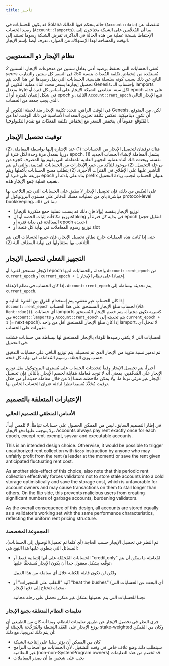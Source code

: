 ```yaml
---
title: تأجير
---
```


قد يكون للحسابات في Solana حالة يتحكم فيها المالك \(`Account::data`\) مُنفصلة عن رصيد الحساب \(`Account::lamports`\). بما أن المُدقّقين على الشبكة يحتاجون إلى الإحتفاظ بنسخة عملية من هذه الحالة في الذاكرة، تفرض الشبكة رسوما تستند إلى الوقت والمساحة لهذا الإستهلاك من الموارد، تعرف أيضا بإسم الإيجار.

## نظام الإيجار ذو المستويين

تُعفى الحسابات التي تحتفظ برصيد أدنى يعادل سنتين من مدفوعات الإيجار. السنتين _2 years_ مُستمّدة من إنخفاض تكلفة المُعدات بنسبة 50٪ في السعر كل سنتين والتقارب الناتج عن ذلك بسبب كونه سلسلة هندسية. الحسابات التي يقل رصيدها عن هذا الحد يتم تحصيل إيجارها بسعر محدد أثناء عملية التكوين أو Genesis، بإحتساب الـ lamports بمعدل byte لكل سنة. تتقاضى الشبكة الإيجار على أساس كل فترة أو epoch على حدة، في شكل إئتمان للفترة أو الـ epoch التالية، و `Account::rent_epoch` تتبع الإيجار التالي الذي يجب جمعه من الحساب.

في الوقت الراهن، تتحدد تكلفة الإيجار منذ لحظة التكوين أو Genesis. لكن، من المتوقع أن تكون ديناميكية، تعكس تكلفة تخزين المعدات الأساسية في ذلك الوقت. لذا من المُتَوَقَّع عموماً أن ينخفض السعر مع إنخفاض تكلفة المعدّات مع تقدم التكنولوجيا.

## توقيت تحصيل الإيجار

هناك توقيتان لتحصيل الإيجار من الحسابات: \(1\) عند الإشارة إليها بواسطة المعاملة، \(2\) دوريا بمعدل مرة وحدة لكل فترة أو epoch. \(1\) يشمل المعاملة لإنشاء الحساب الجديد نفسه، ويحدث ذلك أثناء عملية التجهيز العادية للمعاملة التي يقوم بها المصرف كجزء من مرحلة التحميل. \(2\) موجود للتأكد من جمع الإيجارات من الحسابات القديمة، والتي لم يتم التأشير عليها على الإطلاق في الفترات الأخيرة. \(2\) يتطلب مسح الحسابات بأكملها ويتم توزيعه على فترة أو epoch بناء على بادئة أو prefix عنوان الحساب لتجنب زيادة التحميل بسبب عملية جمع الإيجار هذه.

على العكس من ذلك، فإن تحصيل الإيجار لا يطبق على الحسابات التي يتم التلاعب بها مباشرة بأي من عمليات مسك الدفاتر على مستوى البروتوكول أو protocol-level bookkeeping، بما في ذلك:

- توزيع الإيجار بنفسه (وإلا فإن ذلك قد يسبب عملية جمع متكررة للإيجار)
- توزيع مكافآت إثبات الحصة أو الstaking في بداية كل فترة أو epoch (لتقليل حجم المعالجة في بداية فترة أو epoch جديدة)
- توزيع رسوم المعاملات في نهاية كل فتحة أو slot

حتى إذا كانت هذه العمليات خارج نطاق تحصيل الإيجار، فإن جميع الحسابات التي يتم التلاعب بها ستتناولها في نهاية المطاف آلية \(2\).

## التجهيز الفعلي لتحصيل الإيجار

الإيجار مستحق لفترة أو epoch واحدة، والحسابات لديها `Account::rent_epoch` من `current_epoch` أو `current_epoch + 1` إعتمادا على نظام الإيجار.

إذا كان الحساب في نظام الإعفاء، `Account::rent_epoch` يتم تحديثه ببساطة إلى `current_epoch`.

إذا كان الحساب غير معفي، يتم إستخدام الفرق بين الفترة التالية و `Account::rent_epoch` لحساب مبلغ الإيجار المستحق على هذا الحساب \(via `Rent::due()`\). أي حسابات lamports كسرية تكون مجتزأة. يتم خصم الإيجار المُستحق من `Account::lamports` و `Account::rent_epoch` يتم تحديثه إلى `current_epoch + 1` (= next epoch). إذا كان مبلغ الإيجار المُستحق أقل من واحد lamport، لا تدخل أي تغييرات على الحساب.

الحسابات التي لا يكفي رصيدها للوفاء بالإيجار المستحق لها ببساطة هي حسابات فشلت في التحميل.

تم تدمير نسبة مئوية من الإيجار الذي تم تحصيله. يتم توزيع الباقي على حسابات التدقيق حسب وزن الحِصَّة، رسوم المُعاملة، في نهاية كل فتحة.

أخيراً، يتم تحصيل الإيجار وفقاً لتحديثات الحساب على مُستوى-البروتوكول مثل توزيع الإيجار على المُدقّقين، بمعنى أنه لا توجد مُعاملة مُقابلة لخصم الإيجار. بالتالي فإن تحصيل الإيجار غير مرئي نوعا ما، ولا يمكن ملاحظته ضمنا إلا من خلال معاملة حديثة أو من خلال توقيت مُحَدَّدَ مُسبقا نظرا لبادئة عنوان الحساب الخاص بها.

## الإعتبارات المتعلقة بالتصميم

### الأساس المنطقي للتصميم الحالي

في إطار التصميم السابق، ليس من الممكن الحصول على حسابات تتباطأ، لا تُلمس أبداً، ولا يتوجب عليها دفع الإيجار. Accounts always pay rent exactly once for each epoch, except rent-exempt, sysvar and executable accounts.

This is an intended design choice. Otherwise, it would be possible to trigger unauthorized rent collection with `Noop` instruction by anyone who may unfairly profit from the rent (a leader at the moment) or save the rent given anticipated fluctuating rent cost.

As another side-effect of this choice, also note that this periodic rent collection effectively forces validators not to store stale accounts into a cold storage optimistically and save the storage cost, which is unfavorable for account owners and may cause transactions on them to stall longer than others. On the flip side, this prevents malicious users from creating significant numbers of garbage accounts, burdening validators.

As the overall consequence of this design, all accounts are stored equally as a validator's working set with the same performance characteristics, reflecting the uniform rent pricing structure.

### المجموعة المخصصة

تم النظر في تحصيل الإيجار حسب الحاجة \(أي كلما تم تحميل/الوصول إلى الحسابات\). المسائل التي ينطوي عليها هذا النهج هي:

- الحسابات المُحمّلة على أنها إئتمانية فقط أو "credit only" لمُعاملة ما يمكن أن يتم توقُّعه بشكل معقول جدا أن يكون الإيجار مُستحقًّا عليها،

  ولكن لن تكون قابلة للكتابة خلال أي معاملة من هذا القبيل

- آلية "التغلب على الشجيرات" أو "beat the bushes" \(أي البحث عن الحسابات التي تحتاج إلى دفع الإيجار\) محبذة،

  تجنبا للحسابات التي يتم تحميلها بشكل غير متكرر تحصل على رحلة مجانية

### تعليمات النظام المتعلقة بجمع الإيجار

جرى النظر في تحصيل الإيجار عن طريق تعليمات للنظام، وبما أنه كان من الطبيعي أن يوزع الإيجار على العُقَد النشطة والمُرَجَّحة بالحِصَّة أو stake-weighted وكان من المُمكن أن يتم ذلك تدريجيا. مع ذلك:

- كان من الممكن أن يؤثر سلبا على إنتاجية الشبكة
- سيتطلب ذلك وضع غلاف خاص في وقت التشغيل، لأن الحسابات مع أصحاب البرامج غير النظامية (non-non-SystemProgram owners) قد تُخصم من هذه التعليمات
- يجب على شخص ما أن يصدر المعاملات
